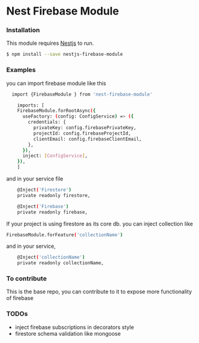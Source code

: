 # Nest Firebase Module

### Installation

This module requires [Nestjs](https://nestjs.com/) to run.

```sh
$ npm install --save nestjs-firebase-module
```

### Examples

you can import firebase module like this

```sh
  import {FirebaseModule } from 'nest-firebase-module'

    imports: [
    FirebaseModule.forRootAsync({
      useFactory: (config: ConfigService) => ({
        credentials: {
          privateKey: config.firebasePrivateKey,
          projectId: config.firebaseProjectId,
          clientEmail: config.firebaseClientEmail,
        },
      }),
      inject: [ConfigService],
    }),
    ]
```

and in your service file

```sh
    @Inject('Firestore')
    private readonly firestore,

    @Inject('Firebase')
    private readonly firebase,

```

If your project is using firestore as its core db. you can inject collection like

```sh
FirebaseModule.forFeature('collectionName')
```

and in your service,

```sh
    @Inject('collectionName')
    private readonly collectionName,
```

### To contribute

This is the base repo, you can contribute to it to expose more functionality of firebase

### TODOs

- inject firebase subscriptions in decorators style
- firestore schema validation like mongoose
